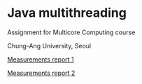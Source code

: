 # Java multithreading

Assignment for Multicore Computing course

Chung-Ang University, Seoul

[Measurements report 1](https://github.com/Valegox/Java-Multithreading/blob/433a171c8a58aac3cf124eed8122aaaffa46d58d/problem1/problem1.pdf)

[Measurements report 2](https://github.com/Valegox/Java-Multithreading/blob/433a171c8a58aac3cf124eed8122aaaffa46d58d/problem2/problem2.pdf)
